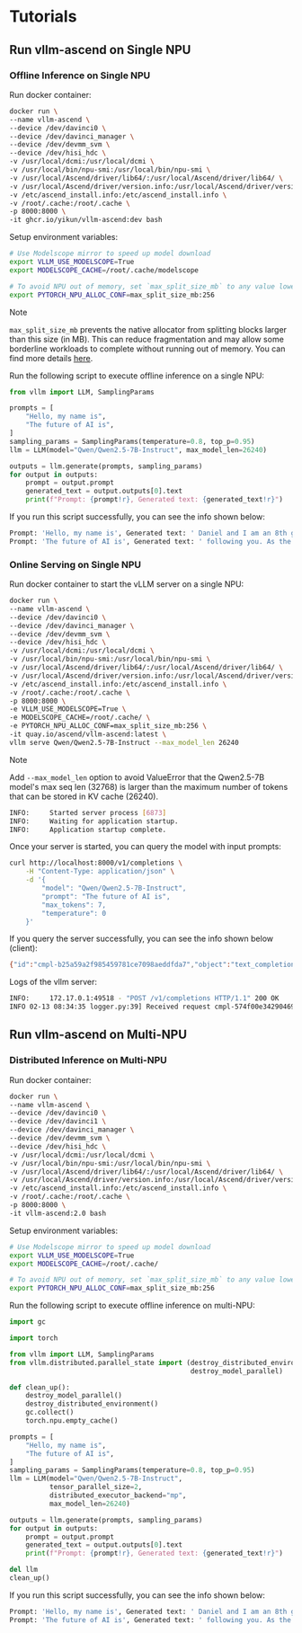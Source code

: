 # Tutorials

## Run vllm-ascend on Single NPU

### Offline Inference on Single NPU

Run docker container:

```bash
docker run \
--name vllm-ascend \
--device /dev/davinci0 \
--device /dev/davinci_manager \
--device /dev/devmm_svm \
--device /dev/hisi_hdc \
-v /usr/local/dcmi:/usr/local/dcmi \
-v /usr/local/bin/npu-smi:/usr/local/bin/npu-smi \
-v /usr/local/Ascend/driver/lib64/:/usr/local/Ascend/driver/lib64/ \
-v /usr/local/Ascend/driver/version.info:/usr/local/Ascend/driver/version.info \
-v /etc/ascend_install.info:/etc/ascend_install.info \
-v /root/.cache:/root/.cache \
-p 8000:8000 \
-it ghcr.io/yikun/vllm-ascend:dev bash
```

Setup environment variables:

```bash
# Use Modelscope mirror to speed up model download
export VLLM_USE_MODELSCOPE=True
export MODELSCOPE_CACHE=/root/.cache/modelscope

# To avoid NPU out of memory, set `max_split_size_mb` to any value lower than you need to allocate for Qwen2.5-7B-Instruct
export PYTORCH_NPU_ALLOC_CONF=max_split_size_mb:256
```

> [!NOTE]
> `max_split_size_mb` prevents the native allocator from splitting blocks larger than this size (in MB). This can reduce fragmentation and may allow some borderline workloads to complete without running out of memory. You can find more details [<u>here</u>](https://www.hiascend.com/document/detail/zh/CANNCommunityEdition/800alpha003/apiref/envref/envref_07_0061.html).

Run the following script to execute offline inference on a single NPU:

```python
from vllm import LLM, SamplingParams

prompts = [
    "Hello, my name is",
    "The future of AI is",
]
sampling_params = SamplingParams(temperature=0.8, top_p=0.95)
llm = LLM(model="Qwen/Qwen2.5-7B-Instruct", max_model_len=26240)

outputs = llm.generate(prompts, sampling_params)
for output in outputs:
    prompt = output.prompt
    generated_text = output.outputs[0].text
    print(f"Prompt: {prompt!r}, Generated text: {generated_text!r}")
```

If you run this script successfully, you can see the info shown below:

```bash
Prompt: 'Hello, my name is', Generated text: ' Daniel and I am an 8th grade student at York Middle School. I'
Prompt: 'The future of AI is', Generated text: ' following you. As the technology advances, a new report from the Institute for the'
```

### Online Serving on Single NPU

Run docker container to start the vLLM server on a single NPU:

```bash
docker run \
--name vllm-ascend \
--device /dev/davinci0 \
--device /dev/davinci_manager \
--device /dev/devmm_svm \
--device /dev/hisi_hdc \
-v /usr/local/dcmi:/usr/local/dcmi \
-v /usr/local/bin/npu-smi:/usr/local/bin/npu-smi \
-v /usr/local/Ascend/driver/lib64/:/usr/local/Ascend/driver/lib64/ \
-v /usr/local/Ascend/driver/version.info:/usr/local/Ascend/driver/version.info \
-v /etc/ascend_install.info:/etc/ascend_install.info \
-v /root/.cache:/root/.cache \
-p 8000:8000 \
-e VLLM_USE_MODELSCOPE=True \
-e MODELSCOPE_CACHE=/root/.cache/ \
-e PYTORCH_NPU_ALLOC_CONF=max_split_size_mb:256 \
-it quay.io/ascend/vllm-ascend:latest \
vllm serve Qwen/Qwen2.5-7B-Instruct --max_model_len 26240
```

> [!NOTE]
> Add `--max_model_len` option to avoid ValueError that the Qwen2.5-7B model's max seq len (32768) is larger than the maximum number of tokens that can be stored in KV cache (26240).

```bash
INFO:     Started server process [6873]
INFO:     Waiting for application startup.
INFO:     Application startup complete.
```

Once your server is started, you can query the model with input prompts:

```bash
curl http://localhost:8000/v1/completions \
    -H "Content-Type: application/json" \
    -d '{
        "model": "Qwen/Qwen2.5-7B-Instruct",
        "prompt": "The future of AI is",
        "max_tokens": 7,
        "temperature": 0
    }'
```

If you query the server successfully, you can see the info shown below (client):

```bash
{"id":"cmpl-b25a59a2f985459781ce7098aeddfda7","object":"text_completion","created":1739523925,"model":"Qwen/Qwen2.5-7B-Instruct","choices":[{"index":0,"text":" here. It’s not just a","logprobs":null,"finish_reason":"length","stop_reason":null,"prompt_logprobs":null}],"usage":{"prompt_tokens":5,"total_tokens":12,"completion_tokens":7,"prompt_tokens_details":null}}
```

Logs of the vllm server:

```bash
INFO:     172.17.0.1:49518 - "POST /v1/completions HTTP/1.1" 200 OK
INFO 02-13 08:34:35 logger.py:39] Received request cmpl-574f00e342904692a73fb6c1c986c521-0: prompt: 'San Francisco is a', params: SamplingParams(n=1, presence_penalty=0.0, frequency_penalty=0.0, repetition_penalty=1.0, temperature=0.0, top_p=1.0, top_k=-1, min_p=0.0, seed=None, stop=[], stop_token_ids=[], bad_words=[], include_stop_str_in_output=False, ignore_eos=False, max_tokens=7, min_tokens=0, logprobs=None, prompt_logprobs=None, skip_special_tokens=True, spaces_between_special_tokens=True, truncate_prompt_tokens=None, guided_decoding=None), prompt_token_ids: [23729, 12879, 374, 264], lora_request: None, prompt_adapter_request: None.
```

## Run vllm-ascend on Multi-NPU

### Distributed Inference on Multi-NPU

Run docker container:

```bash
docker run \
--name vllm-ascend \
--device /dev/davinci0 \
--device /dev/davinci1 \
--device /dev/davinci_manager \
--device /dev/devmm_svm \
--device /dev/hisi_hdc \
-v /usr/local/dcmi:/usr/local/dcmi \
-v /usr/local/bin/npu-smi:/usr/local/bin/npu-smi \
-v /usr/local/Ascend/driver/lib64/:/usr/local/Ascend/driver/lib64/ \
-v /usr/local/Ascend/driver/version.info:/usr/local/Ascend/driver/version.info \
-v /etc/ascend_install.info:/etc/ascend_install.info \
-v /root/.cache:/root/.cache \
-p 8000:8000 \
-it vllm-ascend:2.0 bash
```

Setup environment variables:

```bash
# Use Modelscope mirror to speed up model download
export VLLM_USE_MODELSCOPE=True
export MODELSCOPE_CACHE=/root/.cache/

# To avoid NPU out of memory, set `max_split_size_mb` to any value lower than you need to allocate for Qwen2.5-7B-Instruct
export PYTORCH_NPU_ALLOC_CONF=max_split_size_mb:256
```

Run the following script to execute offline inference on multi-NPU:

```python
import gc

import torch

from vllm import LLM, SamplingParams
from vllm.distributed.parallel_state import (destroy_distributed_environment,
                                             destroy_model_parallel)

def clean_up():
    destroy_model_parallel()
    destroy_distributed_environment()
    gc.collect()
    torch.npu.empty_cache()

prompts = [
    "Hello, my name is",
    "The future of AI is",
]
sampling_params = SamplingParams(temperature=0.8, top_p=0.95)
llm = LLM(model="Qwen/Qwen2.5-7B-Instruct",
          tensor_parallel_size=2,
          distributed_executor_backend="mp",
          max_model_len=26240)

outputs = llm.generate(prompts, sampling_params)
for output in outputs:
    prompt = output.prompt
    generated_text = output.outputs[0].text
    print(f"Prompt: {prompt!r}, Generated text: {generated_text!r}")

del llm
clean_up()
```

If you run this script successfully, you can see the info shown below:

```bash
Prompt: 'Hello, my name is', Generated text: ' Daniel and I am an 8th grade student at York Middle School. I'
Prompt: 'The future of AI is', Generated text: ' following you. As the technology advances, a new report from the Institute for the'
```
